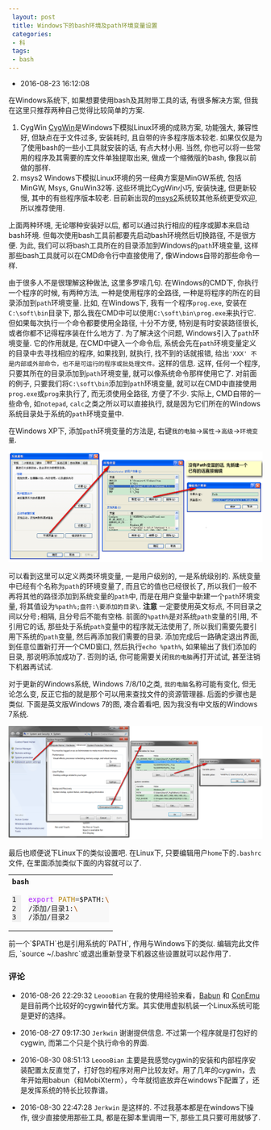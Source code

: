 ```yaml
---
 layout: post
 title: Windows下的bash环境及path环境变量设置
 categories:
 - 科
 tags:
 - bash
---
```


- 2016-08-23 16:12:08

在Windows系统下, 如果想要使用bash及其附带工具的话, 有很多解决方案, 但我在这里只推荐两种自己觉得比较简单的方案.

1. CygWin
	[CygWin](https://www.cygwin.com/)是Windows下模拟Linux环境的成熟方案, 功能强大, 兼容性好, 但缺点在于文件过多, 安装耗时, 且自带的许多程序版本较老. 如果仅仅是为了使用bash的一些小工具就安装的话, 有点大材小用. 当然, 你也可以将一些常用的程序及其需要的库文件单独提取出来, 做成一个缩微版的bash, 像我以前做的那样.
2. msys2
	Windows下模拟Linux环境的另一经典方案是MinGW系统, 包括MinGW, Msys, GnuWin32等. 这些环境比CygWin小巧, 安装快速, 但更新较慢, 其中的有些程序版本较老. 目前新出现的[msys2](https://msys2.github.io/)系统较其他系统更受欢迎, 所以推荐使用.

上面两种环境, 无论哪种安装好以后, 都可以通过执行相应的程序或脚本来启动bash环境. 但每次使用bash工具前都要先启动bash环境然后切换路径, 不是很方便. 为此, 我们可以将bash工具所在的目录添加到Windows的`path`环境变量, 这样那些bash工具就可以在CMD命令行中直接使用了, 像Windows自带的那些命令一样.

由于很多人不是很理解这种做法, 这里多罗嗦几句. 在Windows的CMD下, 你执行一个程序的时候, 有两种方法, 一种是使用程序的全路径, 一种是将程序的所在的目录添加到`path`环境变量. 比如, 在Windows下, 我有一个程序`prog.exe`, 安装在`C:\soft\bin`目录下, 那么我在CMD中可以使用`C:\soft\bin\prog.exe`来执行它. 但如果每次执行一个命令都要使用全路径, 十分不方便, 特别是有时安装路径很长, 或者你都不记得程序装在什么地方了. 为了解决这个问题, Windows引入了`path`环境变量. 它的作用就是, 在CMD中键入一个命令后, 系统会先在`path`环境变量定义的目录中去寻找相应的程序, 如果找到, 就执行, 找不到的话就报错, 给出`'XXX' 不是内部或外部命令，也不是可运行的程序或批处理文件。`这样的信息. 这样, 任何一个程序, 只要其所在的目录添加到`path`环境变量, 就可以像系统命令那样使用它了. 对前面的例子, 只要我们将`C:\soft\bin`添加到`path`环境变量, 就可以在CMD中直接使用`prog.exe`或`prog`来执行了, 而无须使用全路径, 方便了不少. 实际上, CMD自带的一些命令, 如`notepad`, `calc`之类之所以可以直接执行, 就是因为它们所在的Windows系统目录处于系统的`path`环境变量中.

在Windows XP下, 添加`path`环境变量的方法是, 右键`我的电脑`->`属性`->`高级`->`环境变量`.

![](/pic/2016/path_xp.png)

可以看到这里可以定义两类环境变量, 一是用户级别的, 一是系统级别的. 系统变量中已经有个名称为`path`的环境变量了, 而且它的值也已经很长了, 所以我们一般不再将其他的路径添加到系统变量的`path`中, 而是在用户变量中新建一个`path`环境变量, 将其值设为`%path%;盘符:\要添加的目录\`. __注意__ 一定要使用英文标点, 不同目录之间以分号`;`相隔, 且分号后不能有空格. 前面的`%path%`是对系统`path`变量的引用, 不引用它的话, 那些处于系统`path`变量中的程序就无法使用了, 所以我们需要先要引用下系统的`path`变量, 然后再添加我们需要的目录. 添加完成后一路确定退出界面, 到任意位置新打开一个CMD窗口, 然后执行`echo %path%`, 如果输出了我们添加的目录, 那说明添加成功了. 否则的话, 你可能需要关闭`我的电脑`再打开试试, 甚至注销下机器再试试.

对于更新的Windows系统, Windows 7/8/10之类, `我的电脑`名称可能有变化, 但无论怎么变, 反正它指的就是那个可以用来查找文件的资源管理器. 后面的步骤也是类似. 下面是英文版Windows 7的图, 凑合着看吧, 因为我没有中文版的Windows 7系统.

![](/pic/2016/path_win7.png)

最后也顺便说下Linux下的类似设置吧. 在Linux下, 只要编辑用户`home`下的`.bashrc`文件, 在里面添加类似下面的内容就可以了.

<table class="highlighttable"><th colspan="2" style="text-align:left">bash</th><tr><td><div class="linenodiv" style="background-color: #f0f0f0; padding-right: 10px"><pre style="line-height: 125%">1
2
3</pre></div></td><td class="code"><div class="highlight" style="background: #f8f8f8"><pre style="line-height: 125%"><span style="color: #AA22FF">export</span> <span style="color: #B8860B">PATH</span><span style="color: #666666">=</span>$PATH:<span style="color: #BB6622; font-weight: bold">\</span>
/添加/目录1:<span style="color: #BB6622; font-weight: bold">\</span>
/添加/目录2
</pre></div>
</td></tr></table>
前一个`$PATH`也是引用系统的`PATH`, 作用与Windows下的类似. 编辑完此文件后, `source ~/.bashrc`或退出重新登录下机器这些设置就可以起作用了.

### 评论

- 2016-08-26 22:29:32 `LeoooBian` 在我的使用经验来看，[Babun](http://babun.github.io/) 和 [ConEmu](https://conemu.github.io/) 是目前两个比较好的cygwin替代方案。其实使用虚拟机装一个Linux系统可能是更好的选择。

- 2016-08-27 09:17:30 `Jerkwin` 谢谢提供信息. 不过第一个程序就是打包好的cygwin, 而第二个只是个执行命令的界面.

- 2016-08-30 08:51:13 `LeoooBian` 主要是我感觉cygwin的安装和内部程序安装配置太反直觉了，打好包的程序对用户比较友好。用了几年的cygwin，去年开始用babun（和MobiXterm），今年就彻底放弃在windows下配置了，还是发挥系统的特长比较靠谱。

- 2016-08-30 22:47:28 `Jerkwin` 是这样的. 不过我基本都是在windows下操作, 很少直接使用那些工具, 都是在脚本里调用一下, 那些工具只要可用就够了.
